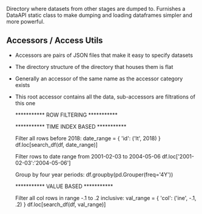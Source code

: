 Directory where datasets from other stages are dumped to.
Furnishes a DataAPI static class to make dumping and loading dataframes simpler and more powerful.

<!-- TODO - method to filter rows in access_util.col_subsetter v2 -->


## Accessors / Access Utils
* Accessors are pairs of JSON files that make it easy to specify datasets
* The directory structure of the directory that houses them is flat
* Generally an accessor of the same name as the accessor category exists
* This root accessor contains all the data, sub-accessors are filtrations of this one

	*********** ROW FILTERING ***********

	*********** TIME INDEX BASED ***********

	Filter all rows before 2018:
		date_range = {
		    'id': ('lt', 2018)
		}
		df.loc[search_df(df, date_range)]

	Filter rows to date range from 2001-02-03 to 2004-05-06
		df.loc['2001-02-03':'2004-05-06']

	Group by four year periods:
		df.groupby(pd.Grouper(freq='4Y'))

	*********** VALUE BASED ***********

	Filter all col rows in range -.1 to .2 inclusive:
		val_range = {
		    'col': ('ine', -.1, .2)
		}
		df.loc[search_df(df, val_range)]

